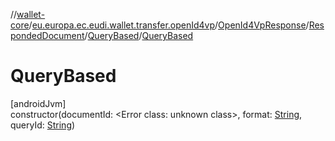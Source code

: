 //[wallet-core](../../../../../index.md)/[eu.europa.ec.eudi.wallet.transfer.openId4vp](../../../index.md)/[OpenId4VpResponse](../../index.md)/[RespondedDocument](../index.md)/[QueryBased](index.md)/[QueryBased](-query-based.md)

# QueryBased

[androidJvm]\
constructor(documentId: &lt;Error class: unknown class&gt;, format: [String](https://kotlinlang.org/api/latest/jvm/stdlib/kotlin-stdlib/kotlin/-string/index.html), queryId: [String](https://kotlinlang.org/api/latest/jvm/stdlib/kotlin-stdlib/kotlin/-string/index.html))
